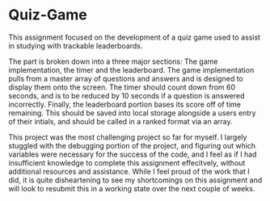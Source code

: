 # Quiz-Game

This assignment focused on the development of a quiz game used to assist in studying with trackable leaderboards.

The part is broken down into a three major sections: The game implementation, the timer and the leaderboard. The game implementation pulls from a master array of questions and answers and is designed to display them onto the screen. The timer should count down from 60 seconds, and is to be reduced by 10 seconds if a question is answered incorrectly. Finally, the leaderboard portion bases its score off of time remaining. This should be saved into local storage alongside a users entry of their intials, and should be called in a ranked format via an array.

This project was the most challenging project so far for myself. I largely stuggled with the debugging portion of the project, and figuring out which variables were necessary for the success of the code, and I feel as if I had insufficient knowledge to complete this assignment effecitvely, without additional resources and assistance. While I feel proud of the work that I did, it is quite disheartening to see my shortcomings on this assignment and will look to resubmit this in a working state over the next couple of weeks.